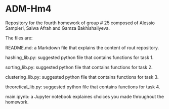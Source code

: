 # ADM-Hm4

Repository for the fourth homework of group # 25 composed of Alessio Sampieri, Salwa Afrah and Gamza Bakhishaliyeva.

The files are:

README.md: a Markdown file that explains the content of rout repository.

 hashing_lib.py: suggested python file that contains functions for task 1.

 sorting_lib.py: suggested python file that contains functions for task 2.

 clustering_lib.py: suggested python file that contains functions for task 3.

 theoretical_lib.py: suggested python file that contains functions for task 4.

 main.ipynb: a Jupyter notebook explaines choices you made throughout the homework.

